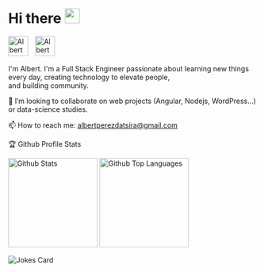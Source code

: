 
<h1 align="left">Hi there <img src="https://media.giphy.com/media/hvRJCLFzcasrR4ia7z/giphy.gif" width="30"></h1>
<p align="left">
<a href="https://www.linkedin.com/in/albert-pérez-datsira" target="_blank" style="margin-right: 10px !important;"><img src="https://cdn.jsdelivr.net/npm/simple-icons@3.0.1/icons/linkedin.svg" alt="Albert Pérez Datsira" height="40" width="40" /></a>
<a href="mailto:albertperezdatsira@gmail.com" target="_blank"><img src="https://cdn.jsdelivr.net/npm/simple-icons@3.0.1/icons/gmail.svg" alt="Albert Pérez Datsira" height="40" width="40" /></a>
</p>

<p>I'm Albert. I'm a Full Stack Engineer passionate about learning new things every day, creating technology to elevate people,<br/>and building community.</p>

👯 I’m looking to collaborate on web projects (Angular, Nodejs, WordPress...) or data-science studies.

📫 How to reach me: albertperezdatsira@gmail.com

🏆 Github Profile Stats

<p align="left">
	<img height="180" src="https://github-readme-stats.vercel.app/api?username=albeertito7&count_private=true&include_all_commits=true&show_icons=true&theme=dark" alt="Github Stats"/>
	<img height="180" src="https://github-readme-stats.vercel.app/api/top-langs/?username=albeertito7&hide=php&layout=compact&langs_count=7&theme=dark" alt="Github Top Languages" />
</p>

![Jokes Card](https://readme-jokes.vercel.app/api?bgColor=%23000000&borderColor=%23000000&qColor=%23ffffff)

<!--![](https://komarev.com/ghpvc/?username=albeertito7&label=Views)-->

<!--<h4>🏆 Github Profile Trophy</h4>
<p align="left"><img src="https://github-profile-trophy.vercel.app/?username=albeertito7&column=7&count_private=true&include_all_commits=true&theme=onedark" alt="Github Trophies"/></p>-->
<!--
**albeertito7/albeertito7** is a ✨ _special_ ✨ repository because its `README.md` (this file) appears on your GitHub profile.

Here are some ideas to get you started:

- 🔭 I’m currently working on ...
- 🌱 I’m currently learning ...
- 👯 I’m looking to collaborate on ...
- 🤔 I’m looking for help with ...
- 💬 Ask me about ...
- 📫 How to reach me: ...
- 😄 Pronouns: ...
- ⚡ Fun fact: ...
-->
